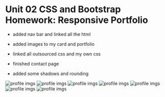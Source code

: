# Unit 02 CSS and Bootstrap Homework: Responsive Portfolio

* added nav bar and linked all the html

* added images to my card and portfolio

* linked all outsourced css and my own css

* finished contact page

* added some shadows and rounding

![profile imgs](./Assets/readImgs/ScreenShot1.png)
![profile imgs](./Assets/readImgs/ScreenShot2.png)
![profile imgs](./Assets/readImgs/ScreenShot3.png)
![profile imgs](./Assets/readImgs/ScreenShot4.png)
![profile imgs](./Assets/readImgs/ScreenShot5.png)
![profile imgs](./Assets/readImgs/ScreenShot6.png)
![profile imgs](./Assets/readImgs/ScreenShot7.png)